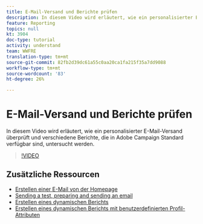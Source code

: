 ```yaml
---
title: E-Mail-Versand und Berichte prüfen
description: In diesem Video wird erläutert, wie ein personalisierter E-Mail-Versand überprüft und verschiedene Berichte untersucht werden, die in Adobe Campaign Standard (ACS) verfügbar sind.
feature: Reporting
topics: null
kt: 3904
doc-type: tutorial
activity: understand
team: WWFRE
translation-type: tm+mt
source-git-commit: 82fb2d39dc61a55c0aa20ca1fa215f35a7dd9088
workflow-type: tm+mt
source-wordcount: '83'
ht-degree: 26%

---
```



# E-Mail-Versand und Berichte prüfen

In diesem Video wird erläutert, wie ein personalisierter E-Mail-Versand überprüft und verschiedene Berichte, die in Adobe Campaign Standard verfügbar sind, untersucht werden.

>[!VIDEO](https://video.tv.adobe.com/v/21389?quality=12)

## Zusätzliche Ressourcen

* [Erstellen einer E-Mail von der Homepage](/help/communication-channels/email/create-email-from-homepage.md)
*  [Sending a test, preparing and sending an email](/help/communication-channels/email/sending-test-preparing-sending-email.md)
* [Erstellen eines dynamischen Berichts](/help/reporting/creating-a-dynamic-report.md)
* [Erstellen eines dynamischen Berichts mit benutzerdefinierten Profil-Attributen](/help/reporting/custom-profile-attributes-dynamic-reports.md)
